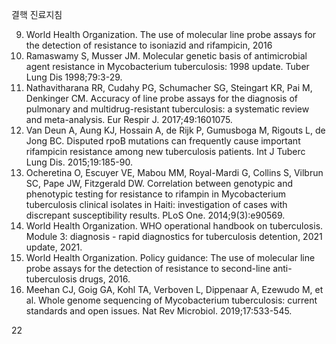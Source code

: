 결핵 진료지침

9. World Health Organization. The use of molecular line probe assays for the detection of resistance to isoniazid and rifampicin, 2016
10. Ramaswamy S, Musser JM. Molecular genetic basis of antimicrobial agent resistance in Mycobacterium tuberculosis: 1998 update. Tuber Lung Dis 1998;79:3-29.
11. Nathavitharana RR, Cudahy PG, Schumacher SG, Steingart KR, Pai M, Denkinger CM. Accuracy of line probe assays for the diagnosis of pulmonary and multidrug-resistant tuberculosis: a systematic review and meta-analysis. Eur Respir J. 2017;49:1601075.
12. Van Deun A, Aung KJ, Hossain A, de Rijk P, Gumusboga M, Rigouts L, de Jong BC. Disputed rpoB mutations can frequently cause important rifampicin resistance among new tuberculosis patients. Int J Tuberc Lung Dis. 2015;19:185-90.
13. Ocheretina O, Escuyer VE, Mabou MM, Royal-Mardi G, Collins S, Vilbrun SC, Pape JW, Fitzgerald DW. Correlation between genotypic and phenotypic testing for resistance to rifampin in Mycobacterium tuberculosis clinical isolates in Haiti: investigation of cases with discrepant susceptibility results. PLoS One. 2014;9(3):e90569.
14. World Health Organization. WHO operational handbook on tuberculosis. Module 3: diagnosis - rapid diagnostics for tuberculosis detention, 2021 update, 2021.
15. World Health Organization. Policy guidance: The use of molecular line probe assays for the detection of resistance to second-line anti-tuberculosis drugs, 2016.
16. Meehan CJ, Goig GA, Kohl TA, Verboven L, Dippenaar A, Ezewudo M, et al. Whole genome sequencing of Mycobacterium tuberculosis: current standards and open issues. Nat Rev Microbiol. 2019;17:533-545.

<PAGE>22